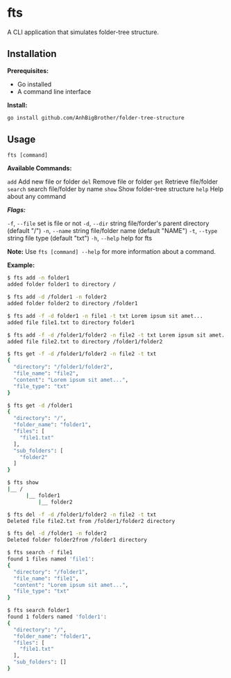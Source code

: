 # fts

A CLI application that simulates folder-tree structure.

## Installation

**Prerequisites:**

- Go installed
- A command line interface

**Install:**

```bash
go install github.com/AnhBigBrother/folder-tree-structure
```

## Usage

  ```fts [command]```

**Available Commands:**
  
  ```add```         Add new file or folder
  ```del```         Remove file or folder
  ```get```         Retrieve file/folder
  ```search```      search file/folder by name
  ```show```        Show folder-tree structure
  ```help```        Help about any command

***Flags:***

  ```-f```, ```--file```          set is file or not
  ```-d```, ```--dir```  string   file/forder's parent directory (default "/")
  ```-n```, ```--name``` string   file/folder name (default "NAME")
  ```-t```, ```--type``` string   file type (default "txt")
  ```-h```, ```--help```          help for fts

**Note:** Use ```fts [command] --help``` for more information about a command.

**Example:**

```bash
$ fts add -n folder1
added folder folder1 to directory / 

$ fts add -d /folder1 -n folder2
added folder folder2 to directory /folder1 

$ fts add -f -d folder1 -n file1 -t txt Lorem ipsum sit amet...
added file file1.txt to directory folder1 

$ fts add -f -d /folder1/folder2 -n file2 -t txt Lorem ipsum sit amet...
added file file2.txt to directory /folder1/folder2 

$ fts get -f -d /folder1/folder2 -n file2 -t txt
{
  "directory": "/folder1/folder2",
  "file_name": "file2",
  "content": "Lorem ipsum sit amet...",
  "file_type": "txt"
}

$ fts get -d /folder1
{
  "directory": "/",
  "folder_name": "folder1",
  "files": [
    "file1.txt"
  ],
  "sub_folders": [
    "folder2"
  ]
}

$ fts show 
|__ /
      |__ folder1
          |__ folder2 

$ fts del -f -d /folder1/folder2 -n file2 -t txt
Deleted file file2.txt from /folder1/folder2 directory 

$ fts del -d /folder1 -n folder2
Deleted folder folder2from /folder1 directory

$ fts search -f file1
found 1 files named 'file1':
{
  "directory": "/folder1",
  "file_name": "file1",
  "content": "Lorem ipsum sit amet...",
  "file_type": "txt"
}

$ fts search folder1
found 1 folders named 'folder1':
{
  "directory": "/",
  "folder_name": "folder1",
  "files": [
    "file1.txt"
  ],
  "sub_folders": []
}
```
